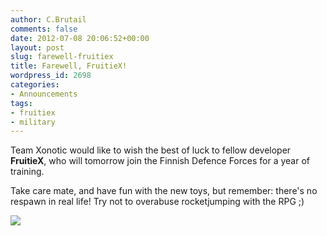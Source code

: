 ```yaml
---
author: C.Brutail
comments: false
date: 2012-07-08 20:06:52+00:00
layout: post
slug: farewell-fruitiex
title: Farewell, FruitieX!
wordpress_id: 2698
categories:
- Announcements
tags:
- fruitiex
- military
---
```


Team Xonotic would like to wish the best of luck to fellow developer **FruitieX**, who will tomorrow join the Finnish Defence Forces for a year of training. 

Take care mate, and have fun with the new toys, but remember: there's no respawn in real life! Try not to overabuse rocketjumping with the RPG ;)

[
![](http://www.xonotic.org/m/uploads/2012/07/salute-500x400.jpg)](http://www.xonotic.org/m/uploads/2012/07/salute.jpg)
